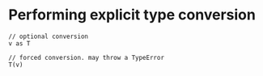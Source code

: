 # Performing explicit type conversion

```as3
// optional conversion
v as T

// forced conversion. may throw a TypeError
T(v)
```